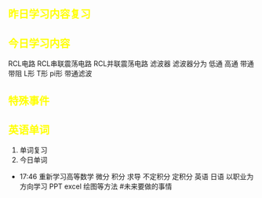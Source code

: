 ## <font color="yellow">昨日学习内容复习</font>
## <font color="yellow">今日学习内容</font>
RCL电路 RCL串联震荡电路 RCL并联震荡电路
滤波器 滤波器分为 低通 高通 带通 带阻
L形 T形 pi形 带通滤波 
## <font color="yellow">特殊事件</font>
## <font color="yellow">英语单词</font>
1. 单词复习
2. 今日单词



- 17:46 重新学习高等数学 微分 积分  求导  不定积分 定积分 英语 日语 以职业为方向学习 PPT excel  绘图等方法 #未来要做的事情